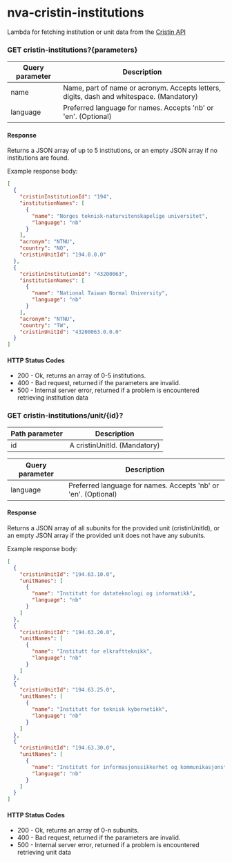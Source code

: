 # nva-cristin-institutions

Lambda for fetching institution or unit data from the [Cristin API](https://api.cristin.no/v2/doc/index.html)


### GET cristin-institutions?{parameters}

| Query parameter | Description |
| ------ | ------ |
| name | Name, part of name or acronym. Accepts letters, digits, dash and whitespace. (Mandatory) |
| language | Preferred language for names. Accepts 'nb' or 'en'. (Optional) |


#### Response

Returns a JSON array of up to 5 institutions, or an empty JSON array if no institutions are found.

Example response body:

```json
[
  {
    "cristinInstitutionId": "194",
    "institutionNames": [
      {
        "name": "Norges teknisk-naturvitenskapelige universitet",
        "language": "nb"
      }
    ],
    "acronym": "NTNU",
    "country": "NO",
    "cristinUnitId": "194.0.0.0"
  },
  {
    "cristinInstitutionId": "43200063",
    "institutionNames": [
      {
        "name": "National Taiwan Normal University",
        "language": "nb"
      }
    ],
    "acronym": "NTNU",
    "country": "TW",
    "cristinUnitId": "43200063.0.0.0"
  }
]
```


#### HTTP Status Codes

* 200 - Ok, returns an array of 0-5 institutions.
* 400 - Bad request, returned if the parameters are invalid.
* 500 - Internal server error, returned if a problem is encountered retrieving institution data


### GET cristin-institutions/unit/{id}?

| Path parameter | Description |
| ------ | ------ |
| id | A cristinUnitId. (Mandatory) |

| Query parameter | Description |
| ------ | ------ |
| language | Preferred language for names. Accepts 'nb' or 'en'. (Optional) |


#### Response
Returns a JSON array of all subunits for the provided unit (cristinUnitId), or an empty JSON array if the provided unit does not have any subunits.

Example response body:

```json
[
  {
    "cristinUnitId": "194.63.10.0",
    "unitNames": [
      {
        "name": "Institutt for datateknologi og informatikk",
        "language": "nb"
      }
    ]
  },
  {
    "cristinUnitId": "194.63.20.0",
    "unitNames": [
      {
        "name": "Institutt for elkraftteknikk",
        "language": "nb"
      }
    ]
  },
  {
    "cristinUnitId": "194.63.25.0",
    "unitNames": [
      {
        "name": "Institutt for teknisk kybernetikk",
        "language": "nb"
      }
    ]
  },
  {
    "cristinUnitId": "194.63.30.0",
    "unitNames": [
      {
        "name": "Institutt for informasjonssikkerhet og kommunikasjonsteknologi",
        "language": "nb"
      }
    ]
  }
]
```


#### HTTP Status Codes

* 200 - Ok, returns an array of 0-n subunits.
* 400 - Bad request, returned if the parameters are invalid.
* 500 - Internal server error, returned if a problem is encountered retrieving unit data